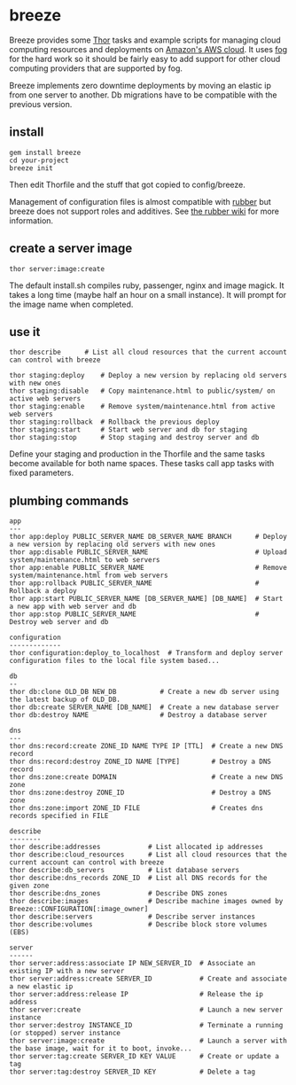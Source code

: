 # breeze

Breeze provides some [Thor](https://github.com/wycats/thor) tasks and example scripts for managing cloud computing resources
and deployments on [Amazon's AWS cloud](http://aws.amazon.com/). It uses [fog](https://github.com/geemus/fog) for the hard
work so it should be fairly easy to add support for other cloud computing providers that are supported by fog.

Breeze implements zero downtime deployments by moving an elastic ip from one server to another. Db migrations have to be
compatible with the previous version.

## install

    gem install breeze
    cd your-project
    breeze init

Then edit Thorfile and the stuff that got copied to config/breeze.

Management of configuration files is almost compatible with [rubber](https://github.com/wr0ngway/rubber)
but breeze does not support roles and additives. See [the rubber wiki](https://github.com/wr0ngway/rubber/wiki/Configuration)
for more information.

## create a server image

    thor server:image:create

The default install.sh compiles ruby, passenger, nginx and image magick. It takes a long time
(maybe half an hour on a small instance). It will prompt for the image name when completed.

## use it

    thor describe      # List all cloud resources that the current account can control with breeze
    
    thor staging:deploy    # Deploy a new version by replacing old servers with new ones
    thor staging:disable   # Copy maintenance.html to public/system/ on active web servers
    thor staging:enable    # Remove system/maintenance.html from active web servers
    thor staging:rollback  # Rollback the previous deploy
    thor staging:start     # Start web server and db for staging
    thor staging:stop      # Stop staging and destroy server and db

Define your staging and production in the Thorfile and the same tasks become available for both name spaces.
These tasks call app tasks with fixed parameters.

## plumbing commands

    app
    ---
    thor app:deploy PUBLIC_SERVER_NAME DB_SERVER_NAME BRANCH      # Deploy a new version by replacing old servers with new ones
    thor app:disable PUBLIC_SERVER_NAME                           # Upload system/maintenance.html to web servers
    thor app:enable PUBLIC_SERVER_NAME                            # Remove system/maintenance.html from web servers
    thor app:rollback PUBLIC_SERVER_NAME                          # Rollback a deploy
    thor app:start PUBLIC_SERVER_NAME [DB_SERVER_NAME] [DB_NAME]  # Start a new app with web server and db
    thor app:stop PUBLIC_SERVER_NAME                              # Destroy web server and db
    
    configuration
    -------------
    thor configuration:deploy_to_localhost  # Transform and deploy server configuration files to the local file system based...
    
    db
    --
    thor db:clone OLD_DB NEW_DB           # Create a new db server using the latest backup of OLD_DB.
    thor db:create SERVER_NAME [DB_NAME]  # Create a new database server
    thor db:destroy NAME                  # Destroy a database server
    
    dns
    ---
    thor dns:record:create ZONE_ID NAME TYPE IP [TTL]  # Create a new DNS record
    thor dns:record:destroy ZONE_ID NAME [TYPE]        # Destroy a DNS record
    thor dns:zone:create DOMAIN                        # Create a new DNS zone
    thor dns:zone:destroy ZONE_ID                      # Destroy a DNS zone
    thor dns:zone:import ZONE_ID FILE                  # Creates dns records specified in FILE
    
    describe
    --------
    thor describe:addresses            # List allocated ip addresses
    thor describe:cloud_resources      # List all cloud resources that the current account can control with breeze
    thor describe:db_servers           # List database servers
    thor describe:dns_records ZONE_ID  # List all DNS records for the given zone
    thor describe:dns_zones            # Describe DNS zones
    thor describe:images               # Describe machine images owned by Breeze::CONFIGURATION[:image_owner]
    thor describe:servers              # Describe server instances
    thor describe:volumes              # Describe block store volumes (EBS)
    
    server
    ------
    thor server:address:associate IP NEW_SERVER_ID  # Associate an existing IP with a new server
    thor server:address:create SERVER_ID            # Create and associate a new elastic ip
    thor server:address:release IP                  # Release the ip address
    thor server:create                              # Launch a new server instance
    thor server:destroy INSTANCE_ID                 # Terminate a running (or stopped) server instance
    thor server:image:create                        # Launch a server with the base image, wait for it to boot, invoke...
    thor server:tag:create SERVER_ID KEY VALUE      # Create or update a tag
    thor server:tag:destroy SERVER_ID KEY           # Delete a tag
